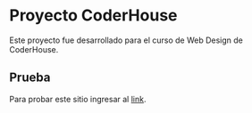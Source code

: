 # Proyecto CoderHouse

Este proyecto fue desarrollado para el curso de Web Design de CoderHouse.

## Prueba

Para probar este sitio ingresar al [link](https://juansgigena.github.io/coderproyect/).